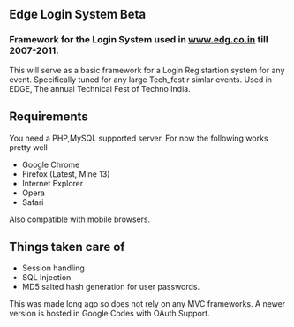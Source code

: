 ## Edge Login System Beta
### Framework for the Login System used in www.edg.co.in till 2007-2011.

This will serve as a basic framework for a Login Registartion system for any event. Specifically tuned for any large Tech_fest r simlar events. Used in EDGE, The annual Technical Fest of Techno India.

## Requirements

You need a PHP,MySQL supported server. For now the following works pretty well

- Google Chrome
- Firefox (Latest, Mine 13)
- Internet Explorer 
- Opera
- Safari

Also compatible with mobile browsers.

## Things taken care of

- Session handling
- SQL Injection
- MD5 salted hash generation for user passwords.

This was made long ago so does not rely on any MVC frameworks. A newer version is hosted in Google Codes with OAuth Support.


